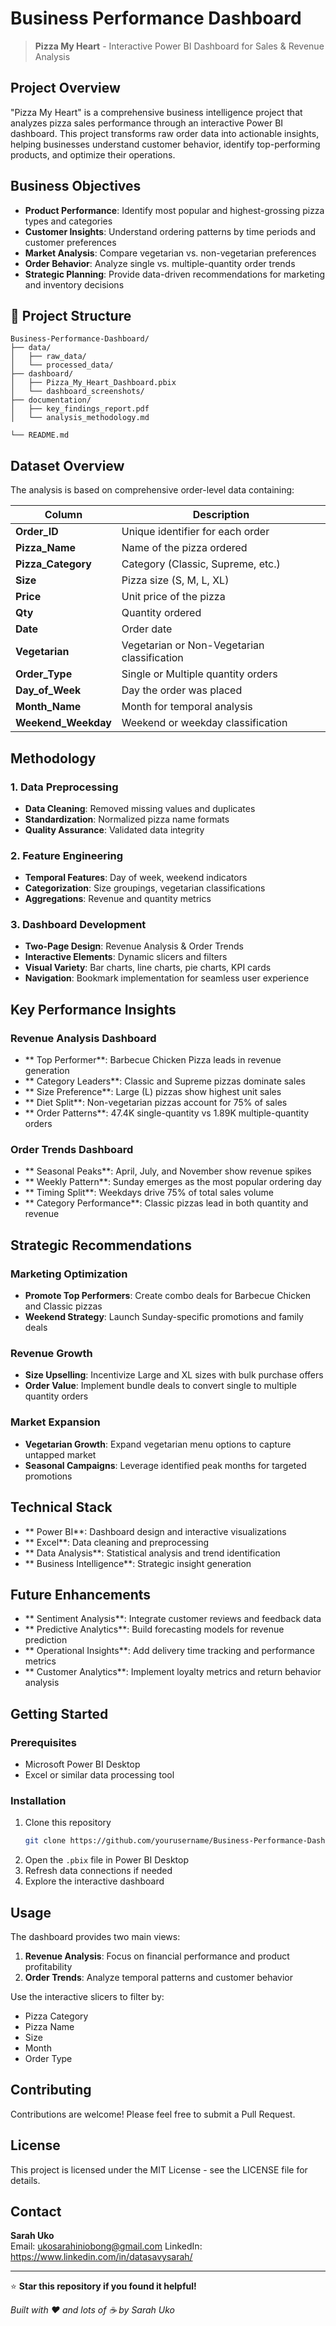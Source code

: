 # Business Performance Dashboard

> **Pizza My Heart** - Interactive Power BI Dashboard for Sales & Revenue Analysis

## Project Overview

"Pizza My Heart" is a comprehensive business intelligence project that analyzes pizza sales performance through an interactive Power BI dashboard. This project transforms raw order data into actionable insights, helping businesses understand customer behavior, identify top-performing products, and optimize their operations.

## Business Objectives

- **Product Performance**: Identify most popular and highest-grossing pizza types and categories
- **Customer Insights**: Understand ordering patterns by time periods and customer preferences  
- **Market Analysis**: Compare vegetarian vs. non-vegetarian preferences
- **Order Behavior**: Analyze single vs. multiple-quantity order trends
- **Strategic Planning**: Provide data-driven recommendations for marketing and inventory decisions

## 📁 Project Structure

```
Business-Performance-Dashboard/
├── data/
│   ├── raw_data/
│   └── processed_data/
├── dashboard/
│   ├── Pizza_My_Heart_Dashboard.pbix
│   └── dashboard_screenshots/
├── documentation/
│   ├── key_findings_report.pdf
│   └── analysis_methodology.md

└── README.md
```

## Dataset Overview

The analysis is based on comprehensive order-level data containing:

| Column | Description |
|--------|-------------|
| **Order_ID** | Unique identifier for each order |
| **Pizza_Name** | Name of the pizza ordered |
| **Pizza_Category** | Category (Classic, Supreme, etc.) |
| **Size** | Pizza size (S, M, L, XL) |
| **Price** | Unit price of the pizza |
| **Qty** | Quantity ordered |
| **Date** | Order date |
| **Vegetarian** | Vegetarian or Non-Vegetarian classification |
| **Order_Type** | Single or Multiple quantity orders |
| **Day_of_Week** | Day the order was placed |
| **Month_Name** | Month for temporal analysis |
| **Weekend_Weekday** | Weekend or weekday classification |

## Methodology

### 1. Data Preprocessing
- **Data Cleaning**: Removed missing values and duplicates
- **Standardization**: Normalized pizza name formats
- **Quality Assurance**: Validated data integrity

### 2. Feature Engineering
- **Temporal Features**: Day of week, weekend indicators
- **Categorization**: Size groupings, vegetarian classifications  
- **Aggregations**: Revenue and quantity metrics

### 3. Dashboard Development
- **Two-Page Design**: Revenue Analysis & Order Trends
- **Interactive Elements**: Dynamic slicers and filters
- **Visual Variety**: Bar charts, line charts, pie charts, KPI cards
- **Navigation**: Bookmark implementation for seamless user experience

## Key Performance Insights

### Revenue Analysis Dashboard
- ** Top Performer**: Barbecue Chicken Pizza leads in revenue generation
- ** Category Leaders**: Classic and Supreme pizzas dominate sales
- ** Size Preference**: Large (L) pizzas show highest unit sales
- ** Diet Split**: Non-vegetarian pizzas account for 75% of sales
- ** Order Patterns**: 47.4K single-quantity vs 1.89K multiple-quantity orders

### Order Trends Dashboard  
- ** Seasonal Peaks**: April, July, and November show revenue spikes
- ** Weekly Pattern**: Sunday emerges as the most popular ordering day
- ** Timing Split**: Weekdays drive 75% of total sales volume
- ** Category Performance**: Classic pizzas lead in both quantity and revenue

##  Strategic Recommendations

###  Marketing Optimization
- **Promote Top Performers**: Create combo deals for Barbecue Chicken and Classic pizzas
- **Weekend Strategy**: Launch Sunday-specific promotions and family deals

###  Revenue Growth
- **Size Upselling**: Incentivize Large and XL sizes with bulk purchase offers
- **Order Value**: Implement bundle deals to convert single to multiple quantity orders

###  Market Expansion
- **Vegetarian Growth**: Expand vegetarian menu options to capture untapped market
- **Seasonal Campaigns**: Leverage identified peak months for targeted promotions

##  Technical Stack

- ** Power BI**: Dashboard design and interactive visualizations
- ** Excel**: Data cleaning and preprocessing  
- ** Data Analysis**: Statistical analysis and trend identification
- ** Business Intelligence**: Strategic insight generation

##  Future Enhancements

- ** Sentiment Analysis**: Integrate customer reviews and feedback data
- ** Predictive Analytics**: Build forecasting models for revenue prediction
- ** Operational Insights**: Add delivery time tracking and performance metrics
- ** Customer Analytics**: Implement loyalty metrics and return behavior analysis


##  Getting Started

### Prerequisites
- Microsoft Power BI Desktop
- Excel or similar data processing tool

### Installation
1. Clone this repository
   ```bash
   git clone https://github.com/yourusername/Business-Performance-Dashboard.git
   ```
2. Open the `.pbix` file in Power BI Desktop
3. Refresh data connections if needed
4. Explore the interactive dashboard

## Usage

The dashboard provides two main views:
1. **Revenue Analysis**: Focus on financial performance and product profitability
2. **Order Trends**: Analyze temporal patterns and customer behavior

Use the interactive slicers to filter by:
- Pizza Category
- Pizza Name  
- Size
- Month
- Order Type

##  Contributing

Contributions are welcome! Please feel free to submit a Pull Request.

## License

This project is licensed under the MIT License - see the LICENSE file for details.

##  Contact

**Sarah Uko**  
Email: ukosarahiniobong@gmail.com
LinkedIn: https://www.linkedin.com/in/datasavysarah/

---

⭐ **Star this repository if you found it helpful!**

*Built with ❤️ and lots of ☕ by Sarah Uko*

